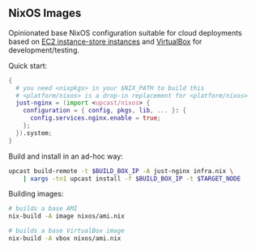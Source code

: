 ## NixOS Images

Opinionated base NixOS configuration suitable for cloud deployments
based on [EC2 instance-store instances](env-ec2.nix)
and [VirtualBox](env-virtualbox.nix) for development/testing.

Quick start:

```nix
{
  # you need <nixpkgs> in your $NIX_PATH to build this
  # <platform/nixos> is a drop-in replacement for <platform/nixos>
  just-nginx = (import <upcast/nixos> {
    configuration = { config, pkgs, lib, ... }: {
      config.services.nginx.enable = true;
    };
  }).system;
}
```

Build and install in an ad-hoc way:

```bash
upcast build-remote -t $BUILD_BOX_IP -A just-nginx infra.nix \
    | xargs -tn1 upcast install -f $BUILD_BOX_IP -t $TARGET_NODE
```

Building images:

```bash
# builds a base AMI
nix-build -A image nixos/ami.nix

# builds a base VirtualBox image
nix-build -A vbox nixos/ami.nix
```
